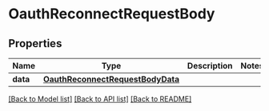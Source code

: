 # OauthReconnectRequestBody

## Properties
Name | Type | Description | Notes
------------ | ------------- | ------------- | -------------
**data** | [**OauthReconnectRequestBodyData**](OauthReconnectRequestBodyData.md) |  | 

[[Back to Model list]](../README.md#documentation-for-models) [[Back to API list]](../README.md#documentation-for-api-endpoints) [[Back to README]](../README.md)

